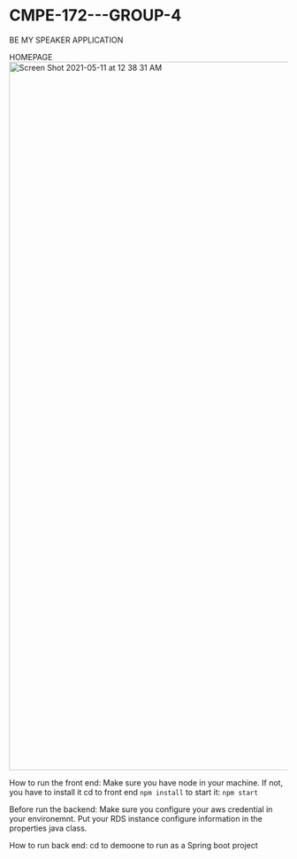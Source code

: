 # CMPE-172---GROUP-4

BE MY SPEAKER APPLICATION

HOMEPAGE 
<img width="1280" alt="Screen Shot 2021-05-11 at 12 38 31 AM" src="https://user-images.githubusercontent.com/36835097/117693827-fecc4780-b1f0-11eb-90e8-954fedd5d3d5.png">

How to run the front end:
Make sure you have node in your machine. If not, you have to install it
cd to front end `npm install`
to start it: `npm start`

Before run the backend:
Make sure you configure your aws credential in your environemnt.
Put your RDS instance configure information in the properties java class.

How to run back end:
cd to demoone to run as a Spring boot project


